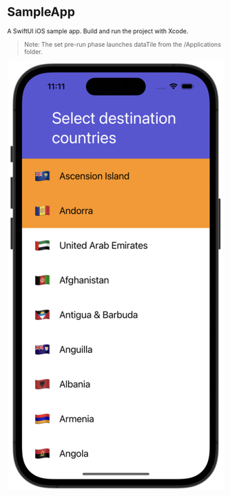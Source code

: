 # SampleApp

A SwiftUI iOS sample app. Build and run the project with Xcode.

> Note: The set pre-run phase launches dataTile from the /Applications folder.

![iPhone Simulator](etc/screen.png)
